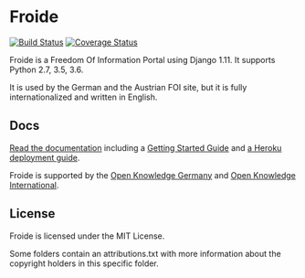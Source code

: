 Froide
======

[![Build Status](https://travis-ci.org/okfde/froide.png?branch=master)](https://travis-ci.org/okfde/froide) [![Coverage Status](https://coveralls.io/repos/okfde/froide/badge.png?branch=master)](https://coveralls.io/r/okfde/froide?branch=master)


Froide is a Freedom Of Information Portal using Django 1.11. It supports Python 2.7, 3.5, 3.6.

It is used by the German and the Austrian FOI site, but it is fully
internationalized and written in English.

Docs
----

[Read the documentation](http://froide.readthedocs.org/en/latest/) including a [Getting Started Guide](http://froide.readthedocs.org/en/latest/gettingstarted/) and [a Heroku deployment guide](http://froide.readthedocs.org/en/latest/herokudeployment/).

Froide is supported by the [Open Knowledge Germany](http://www.okfn.de/) and [Open Knowledge International](http://okfn.org/).


License
-------

Froide is licensed under the MIT License.

Some folders contain an attributions.txt with more information about the copyright holders in this specific folder.
